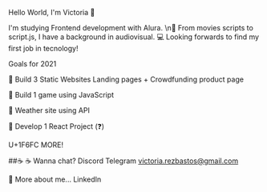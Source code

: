 Hello World, I'm Victoria 🙌

I'm studying Frontend development with Alura.
\n🎥 From movies scripts to script.js, I have a background in audiovisual.
💻 Looking forwards to find my first job in tecnology!


Goals for 2021

:dart: Build 3 Static Websites 
       Landing pages + Crowdfunding product page
       
:dart: Build 1 game using JavaScript

:dart: Weather site using API

:dart: Develop 1 React Project (:question:)
       
U+1F6FC MORE!

##:coffee: ☕ Wanna chat? 
 Discord
 Telegram
 victoria.rezbastos@gmail.com
 
📖 More about me...
LinkedIn 



<!--
**VictoriaBastos/VictoriaBastos** is a ✨ _special_ ✨ repository because its `README.md` (this file) appears on your GitHub profile.

Here are some ideas to get you started:

- 🔭 I’m currently working on ...
- 🌱 I’m currently learning ...
- 👯 I’m looking to collaborate on ...
- 🤔 I’m looking for help with ...
- 💬 Ask me about ...
- 📫 How to reach me: ...
- 😄 Pronouns: ...
- ⚡ Fun fact: ...
-->
